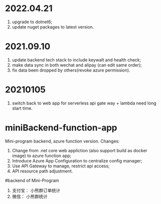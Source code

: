 
# 2022.04.21
1. upgrade to dotnet6;
2. update nuget packages to latest version.

# 2021.09.10
1. update backend tech stack to include keywalt and health check;
2. make data sync in both wechat and alipay (can edit same order);
3. fix data been dropped by others(revoke azure permission).

# 20210105
1. switch back to web app for serverless api gate way  + lambda need long start time.

# miniBackend-function-app
Mini-program backend, azure function version.
Changes:
1. Change from .net core web appliction (also support build as docker image) to azure function app;
2. Introduce Azure App Configuration to centralize config manager;
3. Use API Gateway to manage, restrict api access;
4. API resource path adjustment.

#backend of Mini-Program
1. 支付宝： 小熊群订单统计
2. 微信： 小熊群统计
